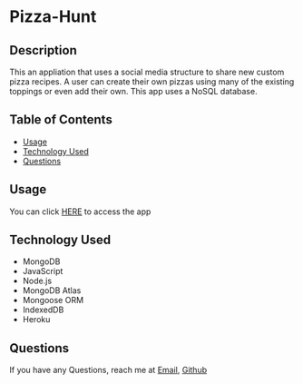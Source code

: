 # Pizza-Hunt

## Description 

This an appliation that uses a social media structure to share new custom pizza recipes. A user can create their own pizzas using many of the existing toppings or even add their own. This app uses a NoSQL database.

## Table of Contents
  - [Usage](#Usage)
  - [Technology Used](#technology-used)
  - [Questions](#Questions)

## Usage

You can click [HERE](https://fierce-falls-54250.herokuapp.com/) to access the app
## Technology Used
* MongoDB
* JavaScript
* Node.js
* MongoDB Atlas
* Mongoose ORM
* IndexedDB
* Heroku

## Questions
If you have any Questions, reach me at [Email](guledlosman@gmail.com), [Github](https://github.com/ItzGuled/pizza-hunt)

